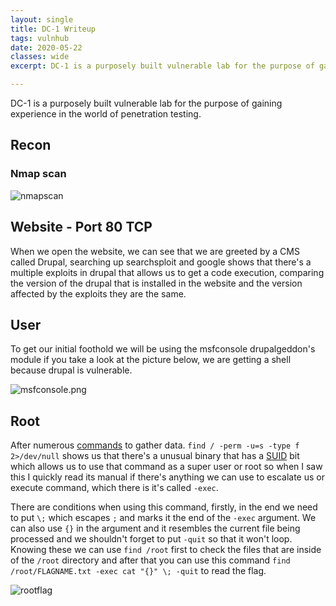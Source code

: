 ```yaml
---
layout: single
title: DC-1 Writeup
tags: vulnhub
date: 2020-05-22
classes: wide
excerpt: DC-1 is a purposely built vulnerable lab for the purpose of gaining experience in the world of penetration testing. 

---
```

DC-1 is a purposely built vulnerable lab for the purpose of gaining experience in the world of penetration testing. 
## Recon
### Nmap scan
![nmapscan](/blog/assets/images/DC-1/nmap.png)

## Website - Port 80 TCP
When we open the website, we can see that we are greeted by a CMS called Drupal, searching up searchsploit and google shows that there's a multiple exploits in drupal that allows us to get a code execution, comparing the version of the drupal that is installed in the website and the version affected by the exploits they are the same.

## User 
To get our initial foothold we will be using the msfconsole drupalgeddon's module if you take a look at the picture below, we are getting a shell because drupal is vulnerable.

![msfconsole.png](/blog/assets/images/DC-1/image.png)
## Root
After numerous [commands](https://blog.g0tmi1k.com/2011/08/basic-linux-privilege-escalation/) to gather data.
`find / -perm -u=s -type f 2>/dev/null` shows us that there's a unusual binary that has a [SUID](https://www.thegeekdiary.com/what-is-suid-sgid-and-sticky-bit/) bit which allows us to use that command as a super user or root so when I saw this I quickly read its manual if there's anything we can use to escalate us or execute command, which there is it's called `-exec`. 

There are conditions when using this command, firstly, in the end we need to put `\;` which escapes `;` and marks it the end of the `-exec` argument. We can also use `{}` in the argument and it resembles the current file being processed and we shouldn't forget to put `-quit` so that it won't loop. Knowing these we can use `find /root` first to check the files that are inside of the `/root` directory and after that you can use this command `find /root/FLAGNAME.txt -exec cat "{}" \; -quit` to read the flag.

![rootflag](/blog/assets/images/DC-1/rootflag.png)


